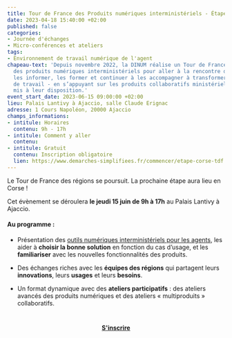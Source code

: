 ```yaml
---
title: Tour de France des Produits numériques interministériels - Étape en Corse
date: 2023-04-18 15:40:00 +02:00
published: false
categories:
- Journée d'échanges
- Micro-conférences et ateliers
tags:
- Environnement de travail numérique de l'agent
chapeau-text: 'Depuis novembre 2022, la DINUM réalise un Tour de France des régions
  des produits numériques interministériels pour aller à la rencontre des agents :
  les informer, les former et continuer à les accompagner à transformer les méthodes
  de travail - en s’appuyant sur les produits collaboratifs ministériels et interministériels
  mis à leur disposition.'
event_start_date: 2023-06-15 09:00:00 +02:00
lieu: Palais Lantivy à Ajaccio, salle Claude Erignac
adresse: 1 Cours Napoléon, 20000 Ajaccio
champs_informations:
- intitule: Horaires
  contenu: 9h - 17h
- intitule: Comment y aller
  contenu: 
- intitule: Gratuit
  contenu: Inscription obligatoire
  lien: https://www.demarches-simplifiees.fr/commencer/etape-corse-tdf
---
```


Le Tour de France des régions se poursuit. La prochaine étape aura lieu en Corse !

Cet évènement se déroulera **le jeudi 15 juin de 9h à 17h** au Palais Lantivy à Ajaccio.

#### Au programme :

* Présentation des [outils numériques interministériels pour les agents](https://www.numerique.gouv.fr/outils-agents/), les aider à **choisir la bonne solution** en fonction du cas d’usage, et les **familiariser** avec les nouvelles fonctionnalités des produits.

* Des échanges riches avec les **équipes des régions** qui partagent leurs **innovations**, leurs **usages** et leurs **besoins**.

* Un format dynamique avec des **ateliers participatifs** : des ateliers avancés des produits numériques et des ateliers « multiproduits » collaboratifs.

<div align="center" style="margin-bottom: 15px; margin-top: 40px"><a href="https://www.demarches-simplifiees.fr/commencer/etape-corse-tdf" class="button" title="S'inscrire - Lien externe"><b>S'inscrire</b></a></div>